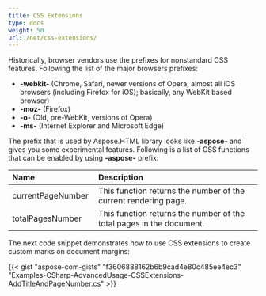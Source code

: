 ```yaml
---
title: CSS Extensions
type: docs
weight: 50
url: /net/css-extensions/
---
```


Historically, browser vendors use the prefixes for nonstandard CSS features. Following the list of the major browsers prefixes:

- **-webkit-** (Chrome, Safari, newer versions of Opera, almost all iOS browsers (including Firefox for iOS); basically, any WebKit based browser)
- **-moz-** (Firefox)
- **-o-** (Old, pre-WebKit, versions of Opera)
- **-ms-** (Internet Explorer and Microsoft Edge)

The prefix that is used by Aspose.HTML library looks like **-aspose-** and gives you some experimental features. Following is a list of CSS functions that can be enabled by using **-aspose-** prefix:

|**Name**|**Description**|
| :- | :- |
|currentPageNumber |This function returns the number of the current rendering page.|
|totalPagesNumber |This function returns the number of the total pages in the document.|
The next code snippet demonstrates how to use CSS extensions to create custom marks on document margins: 

{{< gist "aspose-com-gists" "f3606888162b6b9cad4e80c485ee4ec3" "Examples-CSharp-AdvancedUsage-CSSExtensions-AddTitleAndPageNumber.cs" >}}
